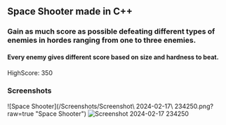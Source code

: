 ## Space Shooter made in C++
### Gain as much score as possible defeating different types of enemies in hordes ranging from one to three enemies.
#### Every enemy gives different score based on size and hardness to beat.

HighScore: 350

### Screenshots
![Space Shooter](/Screenshots/Screenshot\ 2024-02-17\ 234250.png?raw=true "Space Shooter")
![Screenshot 2024-02-17 234250](https://github.com/Sory-Noroc/space-shooter/assets/61633959/790a9873-6d4b-4f9b-a38d-93518180eeff)
